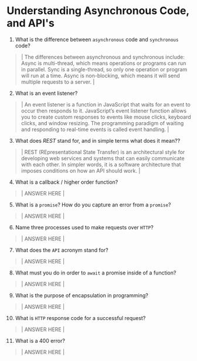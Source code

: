 # Understanding Asynchronous Code, and API's
01. What is the difference between `asynchronous` code and `synchronous` code?

  > | The differences between asynchronous and synchronous include: Async is multi-thread, which means operations or programs can run in parallel. Sync is a single-thread, so only one operation or program will run at a time. Async is non-blocking, which means it will send multiple requests to a server. |

02. What is an event listener?

  > | An event listener is a function in JavaScript that waits for an event to occur then responds to it. JavaScript’s event listener function allows you to create custom responses to events like mouse clicks, keyboard clicks, and window resizing. The programming paradigm of waiting and responding to real-time events is called event handling. |

03. What does *REST* stand for, and in simple terms what does it mean??

  > | REST (REpresentational State Transfer) is an architectural style for developing web services and systems that can easily communicate with each other. In simpler words, it is a software architecture that imposes conditions on how an API should work. |

04. What is a callback / higher order function?

  > | ANSWER HERE |

05. What is a `promise`? How do you capture an error from a `promise`?

  > | ANSWER HERE |

06. Name three processes used to make requests over `HTTP`?

  > | ANSWER HERE |

07. What does the `API` acronym stand for?

  > | ANSWER HERE |

08. What must you do in order to `await` a promise inside of a function?

  > | ANSWER HERE |

09. What is the purpose of encapsulation in programming?

  > | ANSWER HERE |

10. What is `HTTP` response code for a successful request?

  > | ANSWER HERE |

11. What is a 400 error?

  > | ANSWER HERE |
